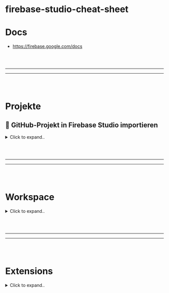 # firebase-studio-cheat-sheet

# Docs
- https://firebase.google.com/docs












<br><br>
________
________
<br><br>



# Projekte

## 🚀 GitHub-Projekt in Firebase Studio importieren

<details><summary>Click to expand..</summary>

### Schritte:

1. **Anmelden und Firebase Studio öffnen**  
   Melde dich mit deinem Google-Konto an und öffne [Firebase Studio](https://studio.firebase.google.com).

2. **Projekt importieren**  
   Klicke auf **„Projekt importieren“** – das Dialogfeld erscheint.

3. **Repo-URL eingeben**  
   Trage deine GitHub-Repository-URL in das Feld **„Repo-URL“** ein.

4. **Projektname festlegen**  
   Gib einen Namen für dein Projekt ein.

5. **Flutter-App auswählen (optional)**  
   - Wenn du ein Flutter-Projekt importierst, aktiviere: **„Dies ist eine Flutter-App“**  
   - Andernfalls: Haken weglassen.

6. **Import starten**  
   Klicke auf **„Importieren“**.

7. **Authentifizierung (falls erforderlich)**  
   Falls das Repository **privat** ist:
   - Du wirst aufgefordert, dich zu authentifizieren.
   - Für GitHub: Folge den Anweisungen und kopiere ein **Zugriffstoken**.

✅ That’s it.

</details>

















<br><br>
________
________
<br><br>

# Workspace

<details><summary>Click to expand..</summary>


## 🔧 Firebase Studio – Arbeitsbereich anpassen

Firebase Studio nutzt **Nix** zur Definition reproduzierbarer Entwicklungsumgebungen. Alle Anpassungen erfolgen über `.idx/dev.nix`.

---

### 🛠 dev.nix – Aufbau

```nix
{ pkgs, ... }: {
  channel = "stable-23.11"; # oder "unstable"

  packages = [
    pkgs.nodejs_20
  ];

  env = {
    SOME_ENV_VAR = "hello";
  };

  idx.extensions = [
    "angular.ng-template"
  ];

  idx.previews = {
    enable = true;
    previews = {
      web = {
        command = [ "npm" "run" "start" "--" "--port" "$PORT" "--host" "0.0.0.0" "--disable-host-check" ];
        manager = "web";
        # cwd = "app/client"; # optional
      };
    };
  };
}
```

---

### 📦 Systemtools hinzufügen

- Verwende [search.nixos.org/packages](https://search.nixos.org/packages)
- Beispiel:
```nix
packages = [
  pkgs.nodejs_20
  pkgs.yarn
  pkgs.docker
];
```

---

### 🌍 Globale Umgebungsvariablen

```nix
env = {
  NODE_ENV = "development";
  API_URL = "http://localhost:3000";
};
```

---

### 🧩 IDE-Erweiterungen

Zwei Wege:
1. Manuell via UI (für persönliche Addons)
2. Automatisch in `dev.nix` (für projektspezifische Erweiterungen):
```nix
idx.extensions = [
  "angular.ng-template"
  "esbenp.prettier-vscode"
];
```
→ IDs via [open-vsx.org](https://open-vsx.org) finden.

---

### ⚙️ Dienste aktivieren

Firebase Studio unterstützt Services via `services.*`:

```nix
services.redis.enable = true;
services.mysql.enable = true;
services.pubsub.enable = true;
```

---

### ☁️ gcloud CLI + Komponenten

```nix
packages = [
  (pkgs.google-cloud-sdk.withExtraComponents [
    pkgs.google-cloud-sdk.components.cloud-datastore-emulator
  ])
];
```

---

### ⚡ Lokale Node-Binärdateien nutzen

- Terminal: `npx <tool>`
- Oder direkt, wenn `node_modules/.bin` im Pfad

---

### 🖼️ Arbeitsbereichs-Icon

- Lege `icon.png` in `.idx/` ab → wird im Dashboard angezeigt  
  Tipp: Unterschiedliche Icons für Branches (Dev/Prod)

---

### 🎯 Vorschau konfigurieren

- `idx.previews` steuert, wie Vorschauen gestartet werden  
- `$PORT` wird automatisch von Firebase Studio vergeben

---

### 📦 Projekt zippen

- Rechtsklick im Explorer → *Zip und herunterladen*  
- Oder Menü: Datei > Ordner öffnen → `/home/user` wählen → zippen

---

### 🧬 Reproduzierbarkeit

Dank Nix ist die dev.nix:
- **Deklarativ** – beschreibt exakt die Umgebung
- **Reproduzierbar** – jeder bekommt dieselbe Dev-Umgebung
- **Versionierbar** – via Git

---

### 🧰 Weitere Ressourcen

- 🔍 [Nix Packages Search](https://search.nixos.org/packages)
- 📚 [dev.nix Referenz](https://firebase.google.com/docs/studio/customize-workspace)
- 🧪 [Benutzerdefinierte Vorlagen](https://firebase.google.com/docs/studio/custom-templates)

</details>


















<br><br>
________
________
<br><br>

# Extensions

<details><summary>Click to expand..</summary>

# Marketplace
- https://open-vsx.org/
   
</details>




